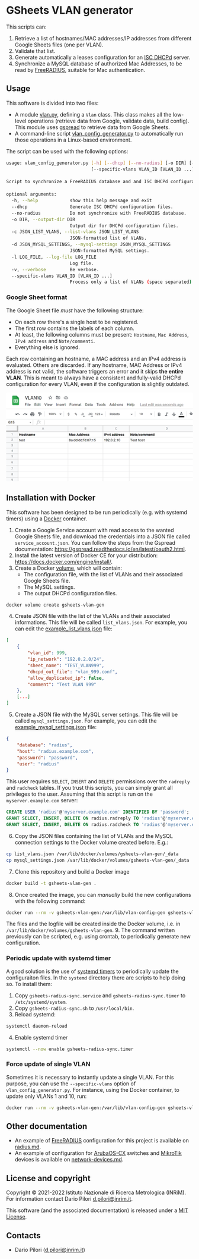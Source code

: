 # GSheets VLAN generator

This scripts can:
1. Retrieve a list of hostnames/MAC addresses/IP addresses from different Google Sheets files (one per VLAN).
2. Validate that list.
3. Generate automatically a leases configuration for an [ISC DHCPd](https://www.isc.org/dhcp/) server.
4. Synchronize a MySQL database of authorized Mac Addresses, to be read by [FreeRADIUS](https://freeradius.org/), suitable for Mac authentication.

## Usage

This software is divided into two files:
- A module [vlan.py](vlan.py), defining a `Vlan` class. This class makes all the low-level operations (retrieve data from Google, validate data, build config).
  This module uses [gspread](https://pypi.org/project/gspread/) to retrieve data from Google Sheets.
- A command-line script [vlan_config_generator.py](vlan_config_generator.py) to automatically run those operations in a Linux-based environment.

The script can be used with the following options:
```bash
usage: vlan_config_generator.py [-h] [--dhcp] [--no-radius] [-o DIR] [-c JSON_LIST_VLANS] [-d JSON_MYSQL_SETTINGS] [-l LOG_FILE] [-v]
                                [--specific-vlans VLAN_ID [VLAN_ID ...]]

Script to synchronize a FreeRADIUS database and and ISC DHCPd configuration from Google Sheet files.

optional arguments:
  -h, --help            show this help message and exit
  --dhcp                Generate ISC DHCPd configuration files.
  --no-radius           Do not synchronize with FreeRADIUS database.
  -o DIR, --output-dir DIR
                        Output dir for DHCPd configuration files.
  -c JSON_LIST_VLANS, --list-vlans JSON_LIST_VLANS
                        JSON-formatted list of VLANs.
  -d JSON_MYSQL_SETTINGS, --mysql-settings JSON_MYSQL_SETTINGS
                        JSON-formatted MySQL settings.
  -l LOG_FILE, --log-file LOG_FILE
                        Log file.
  -v, --verbose         Be verbose.
  --specific-vlans VLAN_ID [VLAN_ID ...]
                        Process only a list of VLANs (space separated).
```

### Google Sheet format
The Google Sheet file *must* have the following structure:
- On each row there's a single host to be registered.
- The first row contains the labels of each column.
- At least, the following columns must be present: `Hostname`, `Mac Address`, `IPv4 address` and `Note/commenti`.
- Everything else is ignored.

Each row containing an hostname, a MAC address and an IPv4 address is evaluated. Others are discarded.
If any hostname, MAC Address or IPv4 address is not valid, the software triggers an error and it
skips **the entire VLAN**. This is meant to always have a consistent and fully-valid DHCPd configuration for every VLAN,
even if the configuration is slightly outdated.

![Example VLAN](./img/gsheet-vlan.png)

## Installation with Docker
This software has been designed to be run periodically (e.g. with systemd timers) using a [Docker](https://www.docker.com/) container.

1. Create a Google Service account with read access to the wanted Google Sheets file, and download the credentials into a JSON
   file called `service_account.json`. You can follow the steps from the Gspread documentation: https://gspread.readthedocs.io/en/latest/oauth2.html.
2. Install the latest version of Docker CE for your distribution: https://docs.docker.com/engine/install/.
3. Create a Docker [volume](https://docs.docker.com/storage/volumes/), which will contain:
   - The configuration file, with the list of VLANs and their associated Google Sheets file.
   - The MySQL settings.
   - The output DHCPd configuration files.
```bash
docker volume create gsheets-vlan-gen   
```
4. Create JSON file with the list of the VLANs and their associated informations. This file will be called `list_vlans.json`. For example, you can edit the [example_list_vlans.json](example_list_vlans.json) file:
```json
[
    {
        "vlan_id": 999,
        "ip_network": "192.0.2.0/24",
        "sheet_name": "TEST_VLAN999",
        "dhcpd_out_file": "vlan_999.conf",
        "allow_duplicated_ip": false,
        "comment": "Test VLAN 999"    
    },
    [...]
]
```
5. Create a JSON file with the MySQL server settings. This file will be called `mysql_settings.json`. For example, you can edit the [example_mysql_settings.json](example_mysql_settings.json) file:
```json
{
    "database": "radius",
    "host": "radius.example.com",
    "password": "password",
    "user": "radius"
}
```
This user requires `SELECT`, `INSERT` and `DELETE` permissions over the `radreply` and `radcheck` tables. If you trust this
scripts, you can simply grant all privileges to the user. Assuming that this script is run on the `myserver.example.com` server:
```sql
CREATE USER 'radius'@'myserver.example.com' IDENTIFIED BY 'password';
GRANT SELECT, INSERT, DELETE ON radius.radreply TO 'radius'@'myserver.example.com';
GRANT SELECT, INSERT, DELETE ON radius.radcheck TO 'radius'@'myserver.example.com';
```
6. Copy the JSON files containing the list of VLANs and the MySQL connection settings to the Docker volume created before. E.g.:
```bash
cp list_vlans.json /var/lib/docker/volumes/gsheets-vlan-gen/_data
cp mysql_settings.json /var/lib/docker/volumes/gsheets-vlan-gen/_data
```
7. Clone this repository and build a Docker image
```bash
docker build -t gsheets-vlan-gen .
```
8. Once created the image, you can *manually* build the new configurations with the following command:
```bash
docker run --rm -v gsheets-vlan-gen:/var/lib/vlan-config-gen gsheets-vlan-gen
```
  The files and the logfile will be created inside the Docker volume, i.e. in `/var/lib/docker/volumes/gsheets-vlan-gen`.
9. The command written previously can be scripted, e.g. using crontab, to periodically generate new configuration.

### Periodic update with systemd timer
A good solution is the use of [systemd timers](https://wiki.archlinux.org/index.php/Systemd/Timers) to periodically
update the configuraiton files. In the `systemd` directory there are scripts to help doing so. To install them:
1. Copy `gsheets-radius-sync.service` and `gsheets-radius-sync.timer` to `/etc/systemd/system`.
2. Copy `gsheets-radius-sync.sh` to `/usr/local/bin`.
3. Reload systemd:
```bash
systemctl daemon-reload
```
4. Enable systemd timer
```bash
systemctl --now enable gsheets-radius-sync.timer
```

### Force update of single VLAN
Sometimes it is necessary to instantly update a single VLAN. For this purpose, you can use the `--specific-vlans` option of
`vlan_config_generator.py`. For instance, using the Docker container, to update only VLANs 1 and 10, run:
```bash
docker run --rm -v gsheets-vlan-gen:/var/lib/vlan-config-gen gsheets-vlan-gen --specific-vlans 1 10
```

## Other documentation
- An example of [FreeRADIUS](https://freeradius.org/) configuration for this project is available on [radius.md](docs/radius.md).
- An example of configuration for [ArubaOS-CX](https://www.arubanetworks.com/products/switches/) switches and
  [MikroTik](https://mikrotik.com/) devices is available on [network-devices.md](docs/network-devices.md).

## License and copyright
Copyright &copy; 2021-2022 Istituto Nazionale di Ricerca Metrologica (INRiM). For information contact Dario Pilori <d.pilori@inrim.it>.

This software (and the associated documentation) is released under a [MIT License](https://opensource.org/licenses/MIT).

## Contacts
- Dario Pilori (d.pilori@inrim.it)